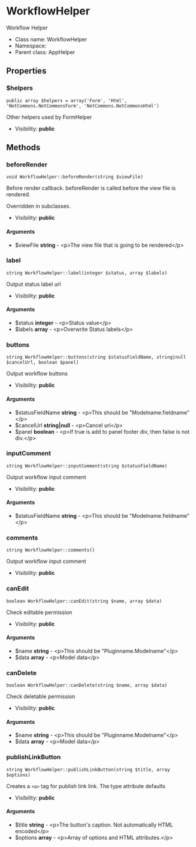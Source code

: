 WorkflowHelper
===============

Workflow Helper




* Class name: WorkflowHelper
* Namespace: 
* Parent class: AppHelper





Properties
----------


### $helpers

    public array $helpers = array('Form', 'Html', 'NetCommons.NetCommonsForm', 'NetCommons.NetCommonsHtml')

Other helpers used by FormHelper



* Visibility: **public**


Methods
-------


### beforeRender

    void WorkflowHelper::beforeRender(string $viewFile)

Before render callback. beforeRender is called before the view file is rendered.

Overridden in subclasses.

* Visibility: **public**


#### Arguments
* $viewFile **string** - &lt;p&gt;The view file that is going to be rendered&lt;/p&gt;



### label

    string WorkflowHelper::label(integer $status, array $labels)

Output status label url



* Visibility: **public**


#### Arguments
* $status **integer** - &lt;p&gt;Status value&lt;/p&gt;
* $labels **array** - &lt;p&gt;Overwrite Status labels&lt;/p&gt;



### buttons

    string WorkflowHelper::buttons(string $statusFieldName, string|null $cancelUrl, boolean $panel)

Output workflow buttons



* Visibility: **public**


#### Arguments
* $statusFieldName **string** - &lt;p&gt;This should be &quot;Modelname.fieldname&quot;&lt;/p&gt;
* $cancelUrl **string|null** - &lt;p&gt;Cancel url&lt;/p&gt;
* $panel **boolean** - &lt;p&gt;If true is add to panel footer div, then false is not div.&lt;/p&gt;



### inputComment

    string WorkflowHelper::inputComment(string $statusFieldName)

Output workflow input comment



* Visibility: **public**


#### Arguments
* $statusFieldName **string** - &lt;p&gt;This should be &quot;Modelname.fieldname&quot;&lt;/p&gt;



### comments

    string WorkflowHelper::comments()

Output workflow input comment



* Visibility: **public**




### canEdit

    boolean WorkflowHelper::canEdit(string $name, array $data)

Check editable permission



* Visibility: **public**


#### Arguments
* $name **string** - &lt;p&gt;This should be &quot;Pluginname.Modelname&quot;&lt;/p&gt;
* $data **array** - &lt;p&gt;Model data&lt;/p&gt;



### canDelete

    boolean WorkflowHelper::canDelete(string $name, array $data)

Check deletable permission



* Visibility: **public**


#### Arguments
* $name **string** - &lt;p&gt;This should be &quot;Pluginname.Modelname&quot;&lt;/p&gt;
* $data **array** - &lt;p&gt;Model data&lt;/p&gt;



### publishLinkButton

    string WorkflowHelper::publishLinkButton(string $title, array $options)

Creates a `<a>` tag for publish link link. The type attribute defaults



* Visibility: **public**


#### Arguments
* $title **string** - &lt;p&gt;The button&#039;s caption. Not automatically HTML encoded&lt;/p&gt;
* $options **array** - &lt;p&gt;Array of options and HTML attributes.&lt;/p&gt;


